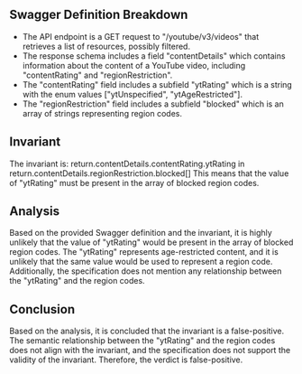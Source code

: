 ## Swagger Definition Breakdown
- The API endpoint is a GET request to "/youtube/v3/videos" that retrieves a list of resources, possibly filtered.
- The response schema includes a field "contentDetails" which contains information about the content of a YouTube video, including "contentRating" and "regionRestriction".
- The "contentRating" field includes a subfield "ytRating" which is a string with the enum values ["ytUnspecified", "ytAgeRestricted"].
- The "regionRestriction" field includes a subfield "blocked" which is an array of strings representing region codes.

## Invariant
The invariant is: return.contentDetails.contentRating.ytRating in return.contentDetails.regionRestriction.blocked[]
This means that the value of "ytRating" must be present in the array of blocked region codes.

## Analysis
Based on the provided Swagger definition and the invariant, it is highly unlikely that the value of "ytRating" would be present in the array of blocked region codes. The "ytRating" represents age-restricted content, and it is unlikely that the same value would be used to represent a region code. Additionally, the specification does not mention any relationship between the "ytRating" and the region codes.

## Conclusion
Based on the analysis, it is concluded that the invariant is a false-positive. The semantic relationship between the "ytRating" and the region codes does not align with the invariant, and the specification does not support the validity of the invariant. Therefore, the verdict is false-positive.
